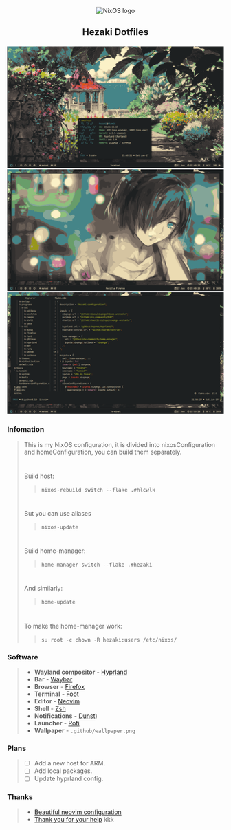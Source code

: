 <p align="center">
  <img src="https://raw.githubusercontent.com/NixOS/nixos-artwork/master/logo/nixos-white.png" width="500px" alt="NixOS logo"/>
</p>

## <p align="center">Hezaki Dotfiles</p>

![Screenshot](.github/1.png)
![Screenshot](.github/2.png)
![Screenshot](.github/3.png)

### Infomation
> This is my NixOS configuration, it is divided into nixosConfiguration and homeConfiguration, you can build them separately.
> #
> Build host:
>> ```nixos-rebuild switch --flake .#hlcwlk```
> #
> But you can use aliases
>> ```nixos-update```
> #
> Build home-manager:
>> ```home-manager switch --flake .#hezaki```
> #
> And similarly:
>> ```home-update```
> #
> To make the home-manager work:
>> ```su root -c chown -R hezaki:users /etc/nixos/``` 

### Software
> - **Wayland compositor** - [Hyprland](https://hyprland.org/)
> - **Bar** - [Waybar](https://github.com/Alexays/Waybar)
> - **Browser** - [Firefox](https://www.mozilla.org/)
> - **Terminal** - [Foot](https://codeberg.org/dnkl/foot)
> - **Editor** - [Neovim](https://neovim.io/)
> - **Shell** - [Zsh](https://www.zsh.org/)
> - **Notifications** - [Dunst](https://github.com/dunst-project/dunst))
> - **Launcher** - [Rofi](https://github.com/lbonn/rofi)
> - **Wallpaper** - `.github/wallpaper.png`

### Plans
> - [ ] Add a new host for ARM.
> - [ ] Add local packages.
> - [ ] Update hyprland config.

### Thanks 
> - [Beautiful neovim configuration](https://github.com/Manas140/Conscious/tree/main)
> - [Thank you for your help](https://codeberg.org/ghosty)
kkk

